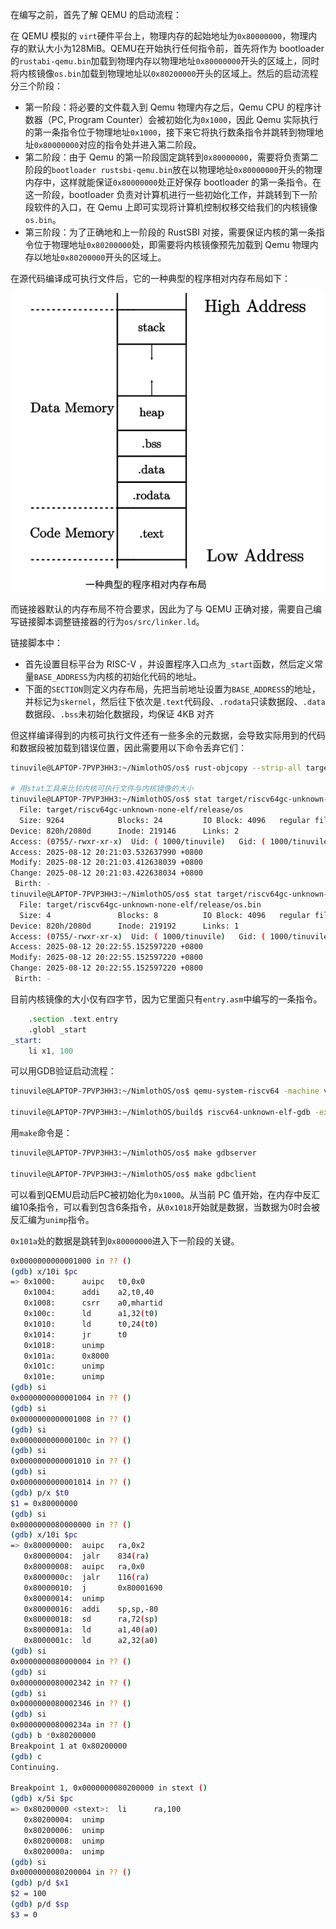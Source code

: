 在编写之前，首先了解 QEMU 的启动流程：

在 QEMU 模拟的 `virt`硬件平台上，物理内存的起始地址为`0x80000000`，物理内存的默认大小为128MiB。QEMU在开始执行任何指令前，首先将作为 bootloader 的`rustabi-qemu.bin`加载到物理内存以物理地址`0x80000000`开头的区域上，同时将内核镜像`os.bin`加载到物理地址以`0x80200000`开头的区域上。然后的启动流程分三个阶段：
- 第一阶段：将必要的文件载入到 Qemu 物理内存之后，Qemu CPU 的程序计数器（PC, Program Counter）会被初始化为`0x1000`，因此 Qemu 实际执行的第一条指令位于物理地址`0x1000`，接下来它将执行数条指令并跳转到物理地址`0x80000000`对应的指令处并进入第二阶段。
- 第二阶段：由于 Qemu 的第一阶段固定跳转到`0x80000000`，需要将负责第二阶段的`bootloader rustsbi-qemu.bin`放在以物理地址`0x80000000`开头的物理内存中，这样就能保证`0x80000000`处正好保存 bootloader 的第一条指令。在这一阶段，bootloader 负责对计算机进行一些初始化工作，并跳转到下一阶段软件的入口，在 Qemu 上即可实现将计算机控制权移交给我们的内核镜像`os.bin`。
- 第三阶段：为了正确地和上一阶段的 RustSBI 对接，需要保证内核的第一条指令位于物理地址`0x80200000`处，即需要将内核镜像预先加载到 Qemu 物理内存以地址`0x80200000`开头的区域上。

在源代码编译成可执行文件后，它的一种典型的程序相对内存布局如下：

![典型的程序相对内存布局](../image/else/memory.png)

而链接器默认的内存布局不符合要求，因此为了与 QEMU 正确对接，需要自己编写链接脚本调整链接器的行为`os/src/linker.ld`。

链接脚本中：
- 首先设置目标平台为 RISC-V ，并设置程序入口点为`_start`函数，然后定义常量`BASE_ADDRESS`为内核的初始化代码的地址。
- 下面的`SECTION`则定义内存布局，先把当前地址设置为`BASE_ADDRESS`的地址，并标记为`skernel`，然后往下依次是`.text`代码段、`.rodata`只读数据段、`.data`数据段、`.bss`未初始化数据段，均保证 4KB 对齐

但这样编译得到的内核可执行文件还有一些多余的元数据，会导致实际用到的代码和数据段被加载到错误位置，因此需要用以下命令丢弃它们：

```bash
tinuvile@LAPTOP-7PVP3HH3:~/NimlothOS/os$ rust-objcopy --strip-all target/riscv64gc-unknown-none-elf/release/os -O binary target/riscv64gc-unknown-none-elf/release/os.bin

# 用stat工具来比较内核可执行文件与内核镜像的大小
tinuvile@LAPTOP-7PVP3HH3:~/NimlothOS/os$ stat target/riscv64gc-unknown-none-elf/release/os
  File: target/riscv64gc-unknown-none-elf/release/os
  Size: 9264            Blocks: 24         IO Block: 4096   regular file
Device: 820h/2080d      Inode: 219146      Links: 2
Access: (0755/-rwxr-xr-x)  Uid: ( 1000/tinuvile)   Gid: ( 1000/tinuvile)
Access: 2025-08-12 20:21:03.532637990 +0800
Modify: 2025-08-12 20:21:03.412638039 +0800
Change: 2025-08-12 20:21:03.422638034 +0800
 Birth: -
tinuvile@LAPTOP-7PVP3HH3:~/NimlothOS/os$ stat target/riscv64gc-unknown-none-elf/release/os.bin
  File: target/riscv64gc-unknown-none-elf/release/os.bin
  Size: 4               Blocks: 8          IO Block: 4096   regular file
Device: 820h/2080d      Inode: 219192      Links: 1
Access: (0755/-rwxr-xr-x)  Uid: ( 1000/tinuvile)   Gid: ( 1000/tinuvile)
Access: 2025-08-12 20:22:55.152597220 +0800
Modify: 2025-08-12 20:22:55.152597220 +0800
Change: 2025-08-12 20:22:55.152597220 +0800
 Birth: -
```

目前内核镜像的大小仅有四字节，因为它里面只有`entry.asm`中编写的一条指令。

```asm
    .section .text.entry
    .globl _start
_start:
    li x1, 100
```

可以用GDB验证启动流程：

```bash
tinuvile@LAPTOP-7PVP3HH3:~/NimlothOS/os$ qemu-system-riscv64 -machine virt -nographic -bios ../bootloader/rustsbi-qemu.bin -device loader,file=target/riscv64gc-unknown-none-elf/release/os.bin,addr=0x80200000 -s -S

tinuvile@LAPTOP-7PVP3HH3:~/NimlothOS/build$ riscv64-unknown-elf-gdb -ex 'file target/riscv64gc-unknown-none-elf/release/os' -ex 'set arch riscv:rv64' -ex 'target remote localhost:1234'
```

用`make`命令是：

```bash
tinuvile@LAPTOP-7PVP3HH3:~/NimlothOS/os$ make gdbserver

tinuvile@LAPTOP-7PVP3HH3:~/NimlothOS/os$ make gdbclient
```

可以看到QEMU启动后PC被初始化为`0x1000`。从当前 PC 值开始，在内存中反汇编10条指令，可以看到包含6条指令，从`0x1018`开始就是数据，当数据为0时会被反汇编为`unimp`指令。

`0x101a`处的数据是跳转到`0x80000000`进入下一阶段的关键。

```bash
0x0000000000001000 in ?? ()
(gdb) x/10i $pc
=> 0x1000:      auipc   t0,0x0
   0x1004:      addi    a2,t0,40
   0x1008:      csrr    a0,mhartid
   0x100c:      ld      a1,32(t0)
   0x1010:      ld      t0,24(t0)
   0x1014:      jr      t0
   0x1018:      unimp
   0x101a:      0x8000
   0x101c:      unimp
   0x101e:      unimp
(gdb) si
0x0000000000001004 in ?? ()
(gdb) si
0x0000000000001008 in ?? ()
(gdb) si
0x000000000000100c in ?? ()
(gdb) si
0x0000000000001010 in ?? ()
(gdb) si
0x0000000000001014 in ?? ()
(gdb) p/x $t0
$1 = 0x80000000
(gdb) si
0x0000000080000000 in ?? ()
(gdb) x/10i $pc
=> 0x80000000:  auipc   ra,0x2
   0x80000004:  jalr    834(ra)
   0x80000008:  auipc   ra,0x0
   0x8000000c:  jalr    116(ra)
   0x80000010:  j       0x80001690
   0x80000014:  unimp
   0x80000016:  addi    sp,sp,-80
   0x80000018:  sd      ra,72(sp)
   0x8000001a:  ld      a1,40(a0)
   0x8000001c:  ld      a2,32(a0)
(gdb) si
0x0000000080000004 in ?? ()
(gdb) si
0x0000000080002342 in ?? ()
(gdb) si
0x0000000080002346 in ?? ()
(gdb) si
0x000000008000234a in ?? ()
(gdb) b *0x80200000
Breakpoint 1 at 0x80200000
(gdb) c
Continuing.

Breakpoint 1, 0x0000000080200000 in stext ()
(gdb) x/5i $pc
=> 0x80200000 <stext>:  li      ra,100
   0x80200004:  unimp
   0x80200006:  unimp
   0x80200008:  unimp
   0x8020000a:  unimp
(gdb) si
0x0000000080200004 in ?? ()
(gdb) p/d $x1
$2 = 100
(gdb) p/d $sp
$3 = 0
```